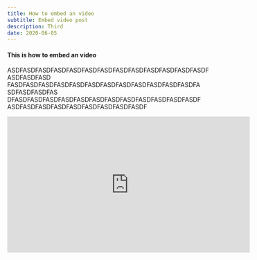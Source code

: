 ```yaml
---
title: How to embed an video
subtitle: Embed video post
description: Third
date: 2020-06-05
---
```


#### This is how to embed an video

ASDFASDFASDFASDFASDFASDFASDFASDFASDFASDFASDFASDFASDF
ASDFASDFASD
FASDFASDFASDFASDFASDFASDFASDFASDFASDFASDFASDFASDFA
SDFASDFASDFAS
DFASDFASDFASDFASDFASDFASDFASDFASDFASDFASDFASDFASDF
ASDFASDFASDFASDFASDFASDFASDFASDFASDF

<iframe width="560" height="315" src="https://www.youtube.com/embed/xJVHWhO9bJY" frameborder="0" allow="accelerometer; autoplay; encrypted-media; gyroscope; picture-in-picture" allowfullscreen></iframe>
